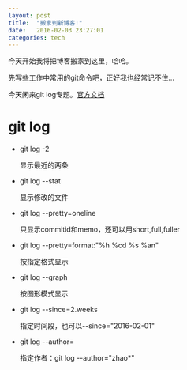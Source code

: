 ```yaml
---
layout: post
title:  "搬家到新博客!"
date:   2016-02-03 23:27:01
categories: tech
---
```


今天开始我将把博客搬家到这里，哈哈。 

先写些工作中常用的git命令吧，正好我也经常记不住...

今天闲来git log专题。[官方文档]

# git log

- git log -2

    显示最近的两条

- git log --stat

    显示修改的文件

- git log --pretty=oneline

    只显示commitid和memo，还可以用short,full,fuller

- git log --pretty=format:"%h %cd %s %an"
    
    按指定格式显示

- git log --graph

    按图形模式显示

- git log --since=2.weeks
    
    指定时间段，也可以--since="2016-02-01"

- git log --author=<pattern>

    指定作者：git log --author="zhao*"


[官方文档]: https://git-scm.com/book/en/v2/Git-Basics-Viewing-the-Commit-History
